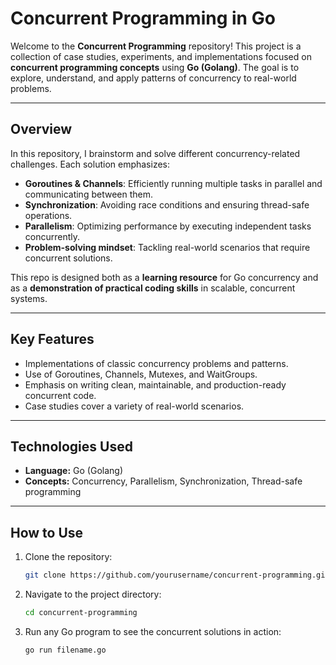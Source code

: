 # Concurrent Programming in Go

Welcome to the **Concurrent Programming** repository! This project is a collection of case studies, experiments, and implementations focused on **concurrent programming concepts** using **Go (Golang)**. The goal is to explore, understand, and apply patterns of concurrency to real-world problems.

---

## Overview

In this repository, I brainstorm and solve different concurrency-related challenges. Each solution emphasizes:

- **Goroutines & Channels**: Efficiently running multiple tasks in parallel and communicating between them.
- **Synchronization**: Avoiding race conditions and ensuring thread-safe operations.
- **Parallelism**: Optimizing performance by executing independent tasks concurrently.
- **Problem-solving mindset**: Tackling real-world scenarios that require concurrent solutions.

This repo is designed both as a **learning resource** for Go concurrency and as a **demonstration of practical coding skills** in scalable, concurrent systems.

---

## Key Features

- Implementations of classic concurrency problems and patterns.
- Use of Goroutines, Channels, Mutexes, and WaitGroups.
- Emphasis on writing clean, maintainable, and production-ready concurrent code.
- Case studies cover a variety of real-world scenarios.

---

## Technologies Used

- **Language:** Go (Golang)
- **Concepts:** Concurrency, Parallelism, Synchronization, Thread-safe programming

---

## How to Use

1. Clone the repository:
   ```bash
   git clone https://github.com/yourusername/concurrent-programming.git

2. Navigate to the project directory: 
   ```bash
   cd concurrent-programming

3. Run any Go program to see the concurrent solutions in action:
   ```bash
   go run filename.go


